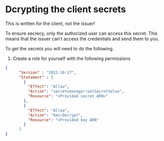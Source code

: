 # Dcrypting the client secrets

This is written for the client, not the issuer!

To ensure secrecy, only the authorized user can access this secret. This means that the issuer can't access the credentials and send them to you.

To get the secrets you will need to do the following.

1.  Create a role for yourself with the following permissions

```json
{
      "Version" : "2012-10-17",
      "Statement" : [
        {
          "Effect": "Allow",
          "Action": "secretsmanager:GetSecretValue",
          "Resource": "<Provided secret ARN>"
        },
        {
          "Effect": "Allow",
          "Action": "kms:Decrypt",
          "Resource": "<Provided key ARN"
        }
      ]
}
```


